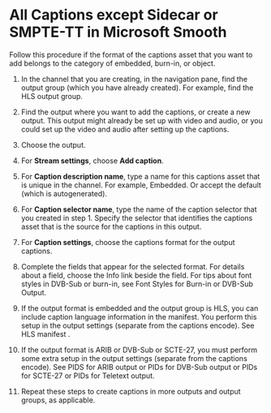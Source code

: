 # All Captions except Sidecar or SMPTE\-TT in Microsoft Smooth<a name="output-embedded-and-more"></a>

Follow this procedure if the format of the captions asset that you want to add belongs to the category of embedded, burn\-in, or object\.

1. In the channel that you are creating, in the navigation pane, find the output group \(which you have already created\)\. For example, find the HLS output group\.

1. Find the output where you want to add the captions, or create a new output\. This output might already be set up with video and audio, or you could set up the video and audio after setting up the captions\.

1. Choose the output\.

1. For **Stream settings**, choose **Add caption**\. 

1. For **Caption description name**, type a name for this captions asset that is unique in the channel\. For example, Embedded\. Or accept the default \(which is autogenerated\)\. 

1. For **Caption selector name**, type the name of the caption selector that you created in step 1\. Specify the selector that identifies the captions asset that is the source for the captions in this output\.

1. For **Caption settings**, choose the captions format for the output captions\. 

1. Complete the fields that appear for the selected format\. For details about a field, choose the Info link beside the field\. For tips about font styles in DVB\-Sub or burn\-in, see Font Styles for Burn\-in or DVB\-Sub Output\.

1. If the output format is embedded and the output group is HLS, you can include caption language information in the manifest\. You perform this setup in the output settings \(separate from the captions encode\)\. See HLS manifest \.

1. If the output format is ARIB or DVB\-Sub or SCTE\-27, you must perform some extra setup in the output settings \(separate from the captions encode\)\. See PIDS for ARIB output or PIDs for DVB\-Sub output or PIDs for SCTE\-27 or PIDs for Teletext output\.

1. Repeat these steps to create captions in more outputs and output groups, as applicable\.